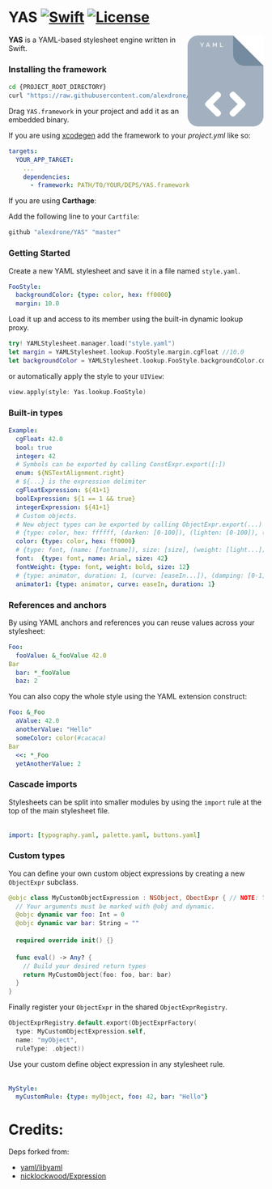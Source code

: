 # YAS [![Swift](https://img.shields.io/badge/swift-4+-orange.svg?style=flat)](#) [![License](https://img.shields.io/badge/license-MIT-blue.svg?style=flat)](https://opensource.org/licenses/MIT)

<img src="docs/logo.png" width=150 alt="Logo" align=right />

**YAS** is a YAML-based stylesheet engine written in Swift.

### Installing the framework

```bash
cd {PROJECT_ROOT_DIRECTORY}
curl "https://raw.githubusercontent.com/alexdrone/YAS/master/bin/dist.zip" > dist.zip && unzip dist.zip && rm dist.zip;
```

Drag `YAS.framework` in your project and add it as an embedded binary.

If you are using [xcodegen](https://github.com/yonaskolb/XcodeGen) add the framework to your *project.yml* like so:

```yaml
targets:
  YOUR_APP_TARGET:
    ...
    dependencies:
      - framework: PATH/TO/YOUR/DEPS/YAS.framework
```

If you are using **Carthage**:

Add the following line to your `Cartfile`:

```ruby
github "alexdrone/YAS" "master"    
```

### Getting Started

Create a new YAML stylesheet and save it in a file named `style.yaml`.

```yaml
FooStyle:
  backgroundColor: {type: color, hex: ff0000}
  margin: 10.0
```

Load it up and access to its member using the built-in dynamic lookup proxy.

```swift
try! YAMLStylesheet.manager.load("style.yaml")
let margin = YAMLStylesheet.lookup.FooStyle.margin.cgFloat //10.0
let backgroundColor = YAMLStylesheet.lookup.FooStyle.backgroundColor.color //UIColor(...)
```

or automatically apply the style to your `UIView`:

```swift
view.apply(style: Yas.lookup.FooStyle)
```

### Built-in types

```yaml
Example:
  cgFloat: 42.0
  bool: true
  integer: 42
  # Symbols can be exported by calling ConstExpr.export([:])
  enum: ${NSTextAlignment.right}
  # ${...} is the expression delimiter
  cgFloatExpression: ${41+1}
  boolExpression: ${1 == 1 && true}
  integerExpression: ${41+1}
  # Custom objects.
  # New object types can be exported by calling ObjectExpr.export(...)
  # {type: color, hex: ffffff, (darken: [0-100]), (lighten: [0-100]), (alpha: [0-1])}
  color: {type: color, hex: ff0000}
  # {type: font, (name: [fontname]), size: [size], (weight: [light...])}
  font:  {type: font, name: Arial, size: 42}
  fontWeight: {type: font, weight: bold, size: 12}
  # {type: animator, duration: 1, (curve: [easeIn...]), (damping: [0-1])}
  animator1: {type: animator, curve: easeIn, duration: 1}
```

### References and anchors

By using YAML anchors and references you can reuse values across your stylesheet:

```yaml
Foo:
  fooValue: &_fooValue 42.0
Bar
  bar: *_fooValue
  baz: 2
```

You can also copy the whole style using the YAML extension construct:

```yaml
Foo: &_Foo
  aValue: 42.0
  anotherValue: "Hello"
  someColor: color(#cacaca)
Bar
  <<: *_Foo
  yetAnotherValue: 2
```

### Cascade imports

Stylesheets can be split into smaller modules by using the `import` rule at the top of the main stylesheet file.

```yaml

import: [typography.yaml, palette.yaml, buttons.yaml]

```


### Custom types

You can define your own custom object expressions by creating a new `ObjectExpr`
subclass.

```swift
@objc class MyCustomObjectExpression : NSObject, ObectExpr { // NOTE: Your subclass must inherit from NSObject too.
  // Your arguments must be marked with @obj and dynamic.
  @objc dynamic var foo: Int = 0
  @objc dynamic var bar: String = ""

  required override init() {}

  func eval() -> Any? {
    // Build your desired return types
    return MyCustomObject(foo: foo, bar: bar)
  }
}
```

Finally register your `ObjectExpr` in the shared `ObjectExprRegistry`.

```swift
ObjectExprRegistry.default.export(ObjectExprFactory(
  type: MyCustomObjectExpression.self,
  name: "myObject",
  ruleType: .object))
```

Use your custom define object expression in any stylesheet rule.

```yaml

MyStyle:
  myCustomRule: {type: myObject, foo: 42, bar: "Hello"}
```

# Credits:

Deps forked from:

* [yaml/libyaml](https://github.com/yaml/libyaml)
* [nicklockwood/Expression](https://github.com/nicklockwood/Expression)
